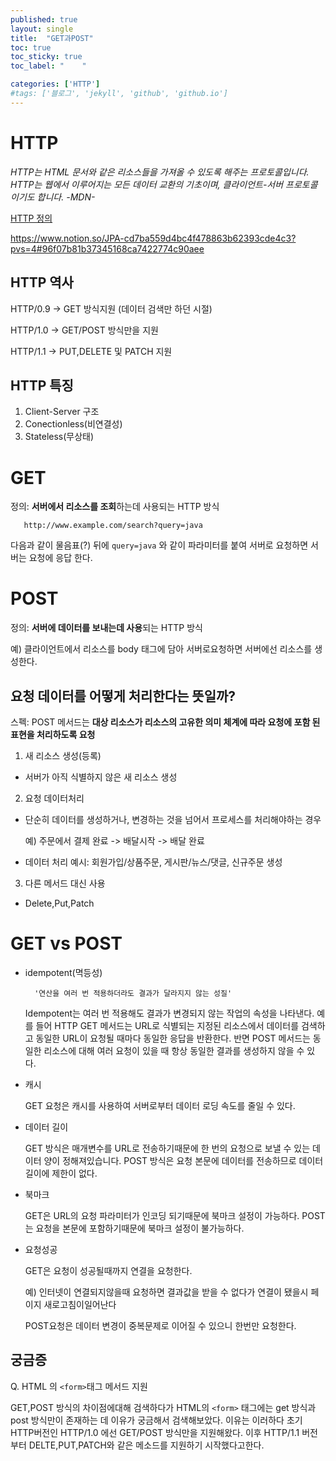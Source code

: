 ```yaml
---
published: true
layout: single
title:  "GET과POST"
toc: true
toc_sticky: true
toc_label: "    "

categories: ['HTTP']
#tags: ['블로그', 'jekyll', 'github', 'github.io']
---
```


# HTTP 

_HTTP는 HTML 문서와 같은 리소스들을 가져올 수 있도록 해주는 프로토콜입니다. HTTP는 웹에서 이루어지는 모든 데이터 교환의 기초이며, 클라이언트-서버 프로토콜이기도 합니다._ _-MDN-_

[HTTP 정의](https://developer.mozilla.org/ko/docs/Web/HTTP)


https://www.notion.so/JPA-cd7ba559d4bc4f478863b62393cde4c3?pvs=4#96f07b81b37345168ca7422774c90aee

## HTTP 역사
HTTP/0.9 -> GET 방식지원 (데이터 검색만 하던 시절)

HTTP/1.0 -> GET/POST 방식만을 지원

HTTP/1.1 -> PUT,DELETE 및 PATCH 지원

## HTTP 특징
1. Client-Server 구조
2. Conectionless(비연결성)
3. Stateless(무상태)


# GET

정의:  <b>서버에서 리소스를 조회</b>하는데 사용되는 HTTP 방식

       http://www.example.com/search?query=java

다음과 같이 물음표(?) 뒤에 `query=java` 와 같이 파라미터를 붙여 서버로 요청하면 서버는 요청에 응답 한다.


# POST
정의: <b>서버에 데이터를 보내는데 사용</b>되는 HTTP 방식

예) 클라이언트에서 리소스를 body 태그에 담아 서버로요청하면 서버에선 리소스를 생성한다.
## 요청 데이터를 어떻게 처리한다는 뜻일까?
스펙: POST 메서드는 <b>대상 리소스가 리소스의 고유한 의미 체계에 따라 요청에 포함 된 표현을 처리하도록 요청</b>

1. 새 리소스 생성(등록)
- 서버가 아직 식별하지 않은 새 리소스 생성

2. 요청 데이터처리
- 단순히 데이터를 생성하거나, 변경하는 것을 넘어서 프로세스를 처리해야하는 경우       

    예) 주문에서 결제 완료 -> 배달시작 -> 배달 완료
- 데이터 처리 예시: 회원가입/상품주문, 게시판/뉴스/댓글, 신규주문 생성 

3. 다른 메서드 대신 사용
- Delete,Put,Patch




# GET vs POST 
- idempotent(멱등성)

        '연산을 여러 번 적용하더라도 결과가 달라지지 않는 성질' 

    Idempotent는 여러 번 적용해도 결과가 변경되지 않는 작업의 속성을 나타낸다. 예를 들어 HTTP GET 메서드는 URL로 식별되는 지정된 리소스에서 데이터를 검색하고 동일한 URL이 요청될 때마다 동일한 응답을 반환한다. 반면 POST 메서드는 동일한 리소스에 대해 여러 요청이 있을 때 항상 동일한 결과를 생성하지 않을 수 있다.

- 캐시

    GET 요청은 캐시를 사용하여 서버로부터 데이터 로딩 속도를 줄일 수 있다.
- 데이터 길이

    GET 방식은 매개변수를 URL로 전송하기때문에 한 번의 요청으로 보낼 수 있는 데이터 양이 정해져있습니다. POST 방식은 요청 본문에 데이터를 전송하므로 데이터 길이에 제한이 없다.
- 북마크 

    GET은 URL의 요청 파라미터가 인코딩 되기때문에 북마크 설정이 가능하다.
    POST는 요청을 본문에 포함하기때문에 북마크 설정이 불가능하다.

- 요청성공
   
   GET은 요청이 성공될때까지 연결을 요청한다.
    
    예) 인터넷이 연결되지않을때 요청하면 결과값을 받을 수 없다가 연결이 됐을시 페이지 새로고침이일어난다

    POST요청은 데이터 변경이 중복문제로 이어질 수 있으니 한번만 요청한다.

## 궁금증
Q. HTML 의 `<form>`태그 메서드 지원

 GET,POST 방식의 차이점에대해 검색하다가 HTML의 `<form>` 태그에는 get 방식과 post 방식만이 존재하는 데 이유가 궁금해서 검색해보았다.
이유는 이러하다 초기 HTTP버전인 HTTP/1.0 에선 GET/POST 방식만을 지원해왔다. 이후 HTTP/1.1 버전부터 DELTE,PUT,PATCH와 같은 메소드를 지원하기 시작했다고한다.





